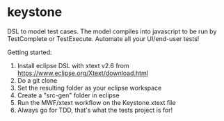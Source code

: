 keystone
========

DSL to model test cases. The model compiles into javascript to be run by TestComplete or TestExecute. Automate all your UI/end-user tests!

Getting started:

1. Install eclipse DSL with xtext v2.6 from https://www.eclipse.org/Xtext/download.html
2. Do a git clone
3. Set the resulting folder as your eclipse workspace
4. Create a "src-gen" folder in eclipse
5. Run the MWF/xtext workflow on the Keystone.xtext file
6. Always go for TDD, that's what the tests project is for!
